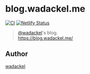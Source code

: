 # blog.wadackel.me

[![CI](https://github.com/wadackel/blog.wadackel.me/workflows/CI/badge.svg?branch=master)](https://github.com/wadackel/blog.wadackel.me/actions?query=workflow%3ACI)
[![Netlify Status](https://api.netlify.com/api/v1/badges/8d19a111-5ec5-4d74-90f1-03073f8be801/deploy-status)](https://app.netlify.com/sites/blissful-heyrovsky-c563b7/deploys)

> [@wadackel](https://twitter.com/wadackel)'s blog.  
> https://blog.wadackel.me/

## Author

[wadackel](https://github.com/wadackel)
